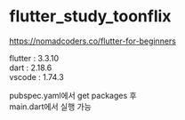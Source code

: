# flutter_study_toonflix 
  
https://nomadcoders.co/flutter-for-beginners  
  
flutter : 3.3.10  
dart :  2.18.6  
vscode : 1.74.3  
  
pubspec.yaml에서 get packages 후  
main.dart에서 실행 가능  
